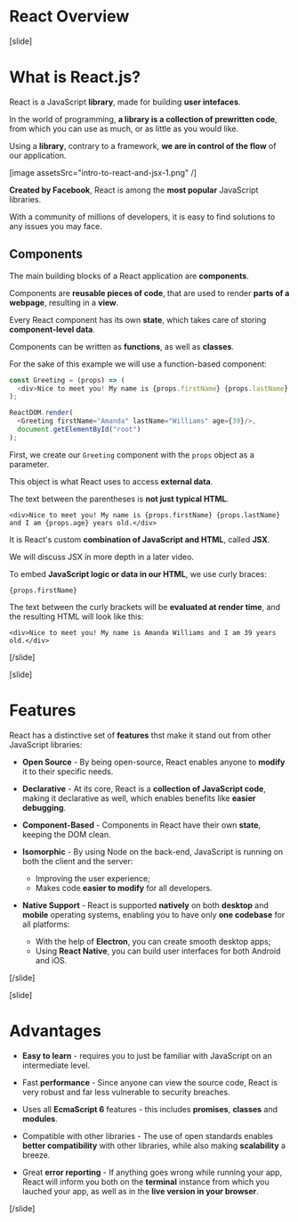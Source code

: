 # React Overview

[slide]

# What is React.js?

React is a JavaScript **library**, made for building **user intefaces**.

In the world of programming, **a library is a collection of prewritten code**, from which you can use as much, or as little as you would like.

Using a **library**, contrary to a framework, **we are in control of the flow** of our application.

[image assetsSrc="intro-to-react-and-jsx-1.png" /]

**Created by Facebook**, React is among the **most popular** JavaScript libraries.

With a community of millions of developers, it is easy to find solutions to any issues you may face.

## Components

The main building blocks of a React application are **components**.

Components are **reusable pieces of code**, that are used to render **parts of a webpage**, resulting in a **view**.

Every React component has its own **state**, which takes care of storing **component-level data**.

Components can be written as **functions**, as well as **classes**.

For the sake of this example we will use a function\-based component:

```js
const Greeting = (props) => (
  <div>Nice to meet you! My name is {props.firstName} {props.lastName} and I am {props.age} years old.</div>
);

ReactDOM.render(
  <Greeting firstName="Amanda" lastName="Williams" age={39}/>,
  document.getElementById("root")
);
```

First, we create our `Greeting` component with the `props` object as a parameter.

This object is what React uses to access **external data**.

The text between the parentheses is **not just typical HTML**.

`<div>Nice to meet you! My name is {props.firstName} {props.lastName} and I am {props.age} years old.</div>`

It is React's custom **combination of JavaScript and HTML**, called **JSX**.

We will discuss JSX in more depth in a later video.

To embed **JavaScript logic or data in our HTML**, we use curly braces:

`{props.firstName}`

The text between the curly brackets will be **evaluated at render time**, and the resulting HTML will look like this:

`<div>Nice to meet you! My name is Amanda Williams and I am 39 years old.</div>`

[/slide]

[slide]

# Features

React has a distinctive set of **features** thst make it stand out from other JavaScript libraries:

- **Open Source** \- By being open-source, React enables anyone to **modify** it to their specific needs.

- **Declarative** \- At its core, React is a **collection of JavaScript code**, making it declarative as well, which enables benefits like **easier debugging**.

- **Component\-Based** \- Components in React have their own **state**, keeping the DOM clean.

- **Isomorphic** \- By using Node on the back\-end, JavaScript is running on both the client and the server:
  - Improving the user experience;
  - Makes code **easier to modify** for all developers.

- **Native Support** \- React is supported **natively** on both **desktop** and **mobile** operating systems, enabling you to have only **one codebase** for all platforms:
  - With the help of **Electron**, you can create smooth desktop apps;
  - Using **React Native**, you can build user interfaces for both Android and iOS.


[/slide]

[slide]

# Advantages

- **Easy to learn** - requires you to just be familiar with JavaScript on an intermediate level.

- Fast **performance** \- Since anyone can view the source code, React is very robust and far less vulnerable to security breaches.

- Uses all **EcmaScript 6** features \- this includes **promises**, **classes** and **modules**.

- Compatible with other libraries \- The use of open standards enables **better compatibility** with other libraries, while also making **scalability** a breeze.

- Great **error reporting** \- If anything goes wrong while running your app, React will inform you both on the **terminal** instance from which you lauched your app, as well as in the **live version in your browser**.

[/slide]
